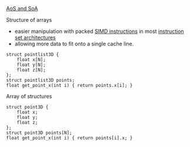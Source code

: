 
[AoS and SoA](https://en.wikipedia.org/wiki/AoS_and_SoA#:~:text=Structure%20of%20arrays%20(SoA)%20is,one%20parallel%20array%20per%20field.)

Structure of arrays
- easier manipulation with packed [SIMD instructions](https://en.wikipedia.org/wiki/SIMD_instruction "SIMD instruction") in most [instruction set architectures](https://en.wikipedia.org/wiki/Instruction_set_architecture "Instruction set architecture")
- allowing more data to fit onto a single cache line.

```
struct pointlist3D {
    float x[N];
    float y[N];
    float z[N];
};
struct pointlist3D points;
float get_point_x(int i) { return points.x[i]; }
```
Array of structures

```
struct point3D {
    float x;
    float y;
    float z;
};
struct point3D points[N];
float get_point_x(int i) { return points[i].x; }
```